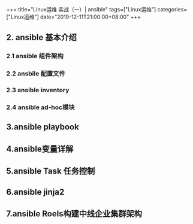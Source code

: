 +++
title="Linux运维 实战（一）| ansible"
tags=["Linux运维"]
categories=["Linux运维"]
date="2019-12-11T21:00:00+08:00"
+++

## 2. ansible 基本介绍
### 2.1 ansible 组件架构
### 2.2 ansbile 配置文件
### 2.3 ansible inventory
### 2.4 ansible ad-hoc模块

## 3.ansible playbook

## 4.ansible变量详解
## 5.ansible Task 任务控制
## 6.ansible jinja2
## 7.ansible Roels构建中线企业集群架构